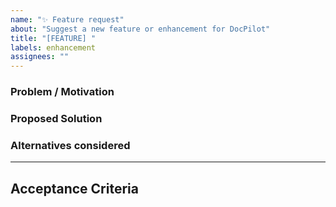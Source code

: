 ```yaml
---
name: "✨ Feature request"
about: "Suggest a new feature or enhancement for DocPilot"
title: "[FEATURE] "
labels: enhancement
assignees: ""
---
```


### Problem / Motivation
<!-- What problem does this feature solve? Why is it needed? -->

### Proposed Solution
<!-- Describe the feature you’d like to see -->

### Alternatives considered
<!-- If applicable, describe any alternative solutions or features you have considered -->

---

## Acceptance Criteria
<!-- Any specific requirements to be fulfilled to fix the issue, leave empty if not needed -->
